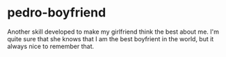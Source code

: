 # pedro-boyfriend 

Another skill developed to make my girlfriend think the best about me. I'm quite sure that she knows that I am the best boyfrient in the world, but it always nice to remember that.

